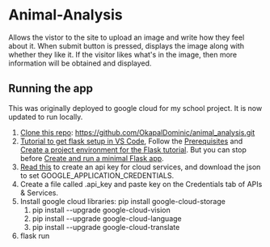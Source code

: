# Animal-Analysis

Allows the vistor to the site to upload an image and write how they feel about it.
When submit button is pressed, displays the image along with whether they like it.
If the visitor likes what's in the image, then more information will be obtained and displayed.

## Running the app

This was originally deployed to google cloud for my school project.
It is now updated to run locally.

1. [Clone this repo][repo]: https://github.com/OkapalDominic/animal_analysis.git
2. [Tutorial to get flask setup in VS Code][tut], Follow the [Prerequisites][tutPre] and [Create a project environment for the Flask tutorial][tutCreate].  But you can stop before [Create and run a minimal Flask app][tutRun].
2. [Read this][setupAPIkey] to create an api key for cloud services, and download the json to set GOOGLE_APPLICATION_CREDENTIALS.
3. Create a file called .api_key and paste key on the Credentials tab of APIs & Services.
4. Install google cloud libraries: pip install google-cloud-storage
   1. pip install --upgrade google-cloud-vision
   2. pip install --upgrade google-cloud-language
   3. pip install --upgrade google-cloud-translate
5. flask run

[tut]: https://code.visualstudio.com/docs/python/tutorial-flask
[tutPre]: https://code.visualstudio.com/docs/python/tutorial-flask#_prerequisites
[tutCreate]: https://code.visualstudio.com/docs/python/tutorial-flask#_create-a-project-environment-for-the-flask-tutorial
[tutRun]: https://code.visualstudio.com/docs/python/tutorial-flask#_create-and-run-a-minimal-flask-app
[repo]: https://github.com/OkapalDominic/animal_analysis.git
[setupAPIkey]: https://cloud.google.com/docs/authentication/getting-started